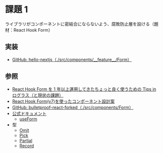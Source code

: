 # 課題 1

ライブラリがコンポーネントに密結合にならないよう、腐敗防止層を設ける（題材：React Hook Form）

## 実装

- [GitHub: hello-nextjs（./src/components/\_\_feature\_\_/Form）](https://github.com/umirai/hello-nextjs/tree/main/src/components/__feature__/Form)

## 参照

- [React Hook Form を 1 年以上運用してきたちょっと良く使うための Tips in ログラス（と現状の課題）](https://zenn.dev/yuitosato/articles/292f13816993ef)
- [React Hook Form(v7)を使ったコンポーネント設計案](https://zenn.dev/manalink/articles/manalink-react-hook-form-v7)
- [GitHub: bulletproof-react-forked（./src/components/Form）](https://github.com/umirai/bulletproof-react-forked/tree/master/src/components/Form)
- [公式ドキュメント](https://react-hook-form.com/)
  - [useForm](https://react-hook-form.com/api/useform)
- 型
  - [Omit](https://typescriptbook.jp/reference/type-reuse/utility-types/omit)
  - [Pick](https://typescriptbook.jp/reference/type-reuse/utility-types/pick)
  - [Partial](https://typescriptbook.jp/reference/type-reuse/utility-types/partial)
  - [Record](https://typescriptbook.jp/reference/type-reuse/utility-types/record)
